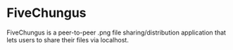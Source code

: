 # FiveChungus
FiveChungus is a peer-to-peer .png file sharing/distribution application that lets users to share their files via localhost.
